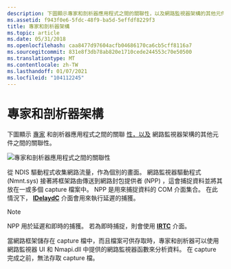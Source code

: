 ```yaml
---
description: 下圖顯示專家和剖析器應用程式之間的關聯性，以及網路監視器架構的其他元件之間的關聯性。
ms.assetid: f943f0e6-5fdc-48f9-ba5d-5effdf8229f3
title: 專家和剖析器架構
ms.topic: article
ms.date: 05/31/2018
ms.openlocfilehash: caa8477d97604acfb04686170ca6cb5cff8116a7
ms.sourcegitcommit: 831e8f3db78ab820e1710cede244553c70e50500
ms.translationtype: MT
ms.contentlocale: zh-TW
ms.lasthandoff: 01/07/2021
ms.locfileid: "104112245"
---
```

# <a name="expert-and-parser-architecture"></a>專家和剖析器架構

下圖顯示 [專家](experts.md) 和剖析器應用程式之間的關聯 [性，以及](parsers.md) 網路監視器架構的其他元件之間的關聯性。

![專家和剖析器應用程式之間的關聯性](images/nm-arch1.png)

從 NDIS 驅動程式收集網路流量，作為個別的畫面。 網路監視器驅動程式 (Nmnt.sys) 接著將框架路由傳送到網路封包提供者 (NPP) ，這會捕捉資料並將其放在一或多個 capture 檔案中。 NPP 是用來捕捉資料的 COM 介面集合。 在此情況下， [**IDelaydC**](idelaydc.md) 介面會用來執行延遲的捕獲。

> [!Note]  
> NPP 用於延遲和即時的捕獲。 若為即時捕捉，則會使用 [**IRTC**](irtc.md) 介面。

 

當網路框架儲存在 capture 檔中，而且檔案可供存取時，專家和剖析器可以使用網路監視器 UI 和 Nmapi.dll 中提供的網路監視器函數來分析資料。 在 capture 完成之前，無法存取 capture 檔。

 

 




